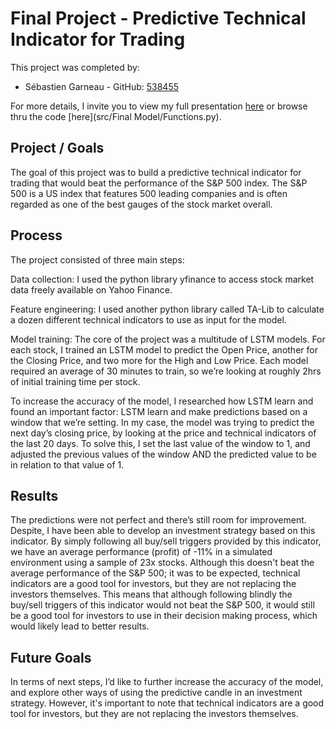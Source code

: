 # Final Project - Predictive Technical Indicator for Trading

This project was completed by:
- Sébastien Garneau - GitHub: [538455](https://github.com/538455)

For more details, I invite you to view my full presentation [here](presentation.pptx) or browse thru the code [here](src/Final Model/Functions.py).

## Project / Goals
The goal of this project was to build a predictive technical indicator for trading that would beat the performance of the S&P 500 index. The S&P 500 is a US index that features 500 leading companies and is often regarded as one of the best gauges of the stock market overall.

## Process
The project consisted of three main steps:

Data collection: I used the python library yfinance to access stock market data freely available on Yahoo Finance.

Feature engineering: I used another python library called TA-Lib to calculate a dozen different technical indicators to use as input for the model.

Model training: The core of the project was a multitude of LSTM models. For each stock, I trained an LSTM model to predict the Open Price, another for the Closing Price, and two more for the High and Low Price. Each model required an average of 30 minutes to train, so we’re looking at roughly 2hrs of initial training time per stock.

To increase the accuracy of the model, I researched how LSTM learn and found an important factor: LSTM learn and make predictions based on a window that we’re setting. In my case, the model was trying to predict the next day’s closing price, by looking at the price and technical indicators of the last 20 days. To solve this, I set the last value of the window to 1, and adjusted the previous values of the window AND the predicted value to be in relation to that value of 1.

## Results
The predictions were not perfect and there’s still room for improvement. Despite, I have been able to develop an investment strategy based on this indicator. By simply following all buy/sell triggers provided by this indicator, we have an average performance (profit) of -11% in a simulated environment using a sample of 23x stocks. Although this doesn't beat the average performance of the S&P 500; it was to be expected, technical indicators are a good tool for investors, but they are not replacing the investors themselves. This means that although following blindly the buy/sell triggers of this indicator would not beat the S&P 500, it would still be a good tool for investors to use in their decision making process, which would likely lead to better results.

## Future Goals
In terms of next steps, I’d like to further increase the accuracy of the model, and explore other ways of using the predictive candle in an investment strategy. However, it's important to note that technical indicators are a good tool for investors, but they are not replacing the investors themselves.